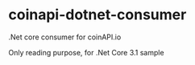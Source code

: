 # coinapi-dotnet-consumer
.Net core consumer for coinAPI.io

Only reading purpose, for .Net Core 3.1 sample
